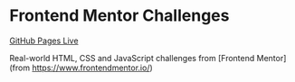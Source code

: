 # Frontend Mentor Challenges

[GitHub Pages Live](https://azzryel.github.io/fe-m-challenges/)
 
Real-world HTML, CSS and JavaScript challenges from [Frontend Mentor](from https://www.frontendmentor.io/)
